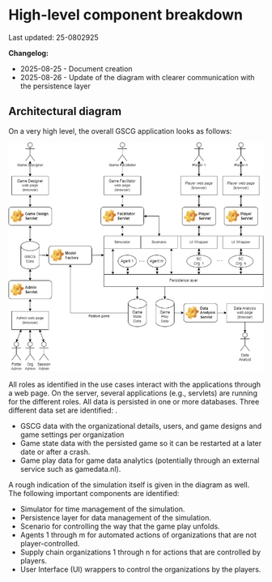 # High-level component breakdown

Last updated: 25-0802925

__Changelog:__
 - 2025-08-25 - Document creation
 - 2025-08-26 - Update of the diagram with clearer communication with the persistence layer


## Architectural diagram
 
On a very high level, the overall GSCG application looks as follows:

![](diagrams/gscg-architecture.png)

All roles as identified in the use cases interact with the applications through a web page. On the server, several applications (e.g., servlets) are running for the different roles. All data is persisted in one or more databases. Three different data set are identified:
.
- GSCG data with the organizational details, users, and game designs and game settings per organization
- Game state data with the persisted game so it can be restarted at a later date or after a crash.
- Game play data for game data analytics (potentially through an external service such as gamedata.nl). 

A rough indication of the simulation itself is given in the diagram as well. The following important components are identified:

- Simulator for time management of the simulation.
- Persistence layer for data management of the simulation.
- Scenario for controlling the way that the game play unfolds.
- Agents 1 through m for automated actions of organizations that are not player-controlled.
- Supply chain organizations 1 through n for actions that are controlled by players.
- User Interface (UI) wrappers to control the organizations by the players.
